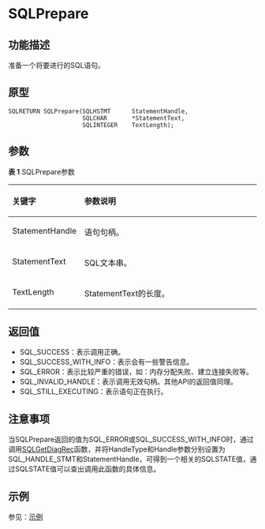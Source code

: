 # SQLPrepare<a name="ZH-CN_TOPIC_0242371452"></a>

## 功能描述<a name="zh-cn_topic_0238272898_zh-cn_topic_0237120428_zh-cn_topic_0059779125_s0d00013620f7443fb1bb6deca04314c8"></a>

准备一个将要进行的SQL语句。

## 原型<a name="zh-cn_topic_0238272898_zh-cn_topic_0237120428_zh-cn_topic_0059779125_s195bb50934b04608b371fd8329ab099b"></a>

```
SQLRETURN SQLPrepare(SQLHSTMT      StatementHandle,    
                     SQLCHAR       *StatementText,     
                     SQLINTEGER    TextLength);
```

## 参数<a name="zh-cn_topic_0238272898_zh-cn_topic_0237120428_zh-cn_topic_0059779125_s258e6631a7e74be6a4c3afe4dcc3bbc0"></a>

**表 1**  SQLPrepare参数

<a name="zh-cn_topic_0238272898_zh-cn_topic_0237120428_zh-cn_topic_0059779125_t33ff90a7a6b74897ab86f9751d4c5275"></a>
<table><thead align="left"><tr id="zh-cn_topic_0238272898_zh-cn_topic_0237120428_zh-cn_topic_0059779125_rc5971abfc7ad454b82d4ec1fa4a5a3d2"><th class="cellrowborder" valign="top" width="23.27%" id="mcps1.2.3.1.1"><p id="zh-cn_topic_0238272898_zh-cn_topic_0237120428_zh-cn_topic_0059779125_a99b3a615915a4e6fadf9098f3ca827f3"><a name="zh-cn_topic_0238272898_zh-cn_topic_0237120428_zh-cn_topic_0059779125_a99b3a615915a4e6fadf9098f3ca827f3"></a><a name="zh-cn_topic_0238272898_zh-cn_topic_0237120428_zh-cn_topic_0059779125_a99b3a615915a4e6fadf9098f3ca827f3"></a><strong id="zh-cn_topic_0238272898_zh-cn_topic_0237120428_zh-cn_topic_0059779125_a6a69571d09d44f4f925ba0681ef0ee34"><a name="zh-cn_topic_0238272898_zh-cn_topic_0237120428_zh-cn_topic_0059779125_a6a69571d09d44f4f925ba0681ef0ee34"></a><a name="zh-cn_topic_0238272898_zh-cn_topic_0237120428_zh-cn_topic_0059779125_a6a69571d09d44f4f925ba0681ef0ee34"></a>关键字</strong></p>
</th>
<th class="cellrowborder" valign="top" width="76.73%" id="mcps1.2.3.1.2"><p id="zh-cn_topic_0238272898_zh-cn_topic_0237120428_zh-cn_topic_0059779125_a76ec10478d09482189849545c24624e7"><a name="zh-cn_topic_0238272898_zh-cn_topic_0237120428_zh-cn_topic_0059779125_a76ec10478d09482189849545c24624e7"></a><a name="zh-cn_topic_0238272898_zh-cn_topic_0237120428_zh-cn_topic_0059779125_a76ec10478d09482189849545c24624e7"></a><strong id="zh-cn_topic_0238272898_zh-cn_topic_0237120428_zh-cn_topic_0059779125_ac70d7a582bc74080bf82d7b324923371"><a name="zh-cn_topic_0238272898_zh-cn_topic_0237120428_zh-cn_topic_0059779125_ac70d7a582bc74080bf82d7b324923371"></a><a name="zh-cn_topic_0238272898_zh-cn_topic_0237120428_zh-cn_topic_0059779125_ac70d7a582bc74080bf82d7b324923371"></a>参数说明</strong></p>
</th>
</tr>
</thead>
<tbody><tr id="zh-cn_topic_0238272898_zh-cn_topic_0237120428_zh-cn_topic_0059779125_r1efc1d51b2d142d4822ebd4a97c02217"><td class="cellrowborder" valign="top" width="23.27%" headers="mcps1.2.3.1.1 "><p id="zh-cn_topic_0238272898_zh-cn_topic_0237120428_zh-cn_topic_0059779125_a9e4c5c491a90471bacc88a38be62bde1"><a name="zh-cn_topic_0238272898_zh-cn_topic_0237120428_zh-cn_topic_0059779125_a9e4c5c491a90471bacc88a38be62bde1"></a><a name="zh-cn_topic_0238272898_zh-cn_topic_0237120428_zh-cn_topic_0059779125_a9e4c5c491a90471bacc88a38be62bde1"></a>StatementHandle</p>
</td>
<td class="cellrowborder" valign="top" width="76.73%" headers="mcps1.2.3.1.2 "><p id="zh-cn_topic_0238272898_zh-cn_topic_0237120428_zh-cn_topic_0059779125_ab23b5b1aa19a4cd69b0fa82ee6098ac3"><a name="zh-cn_topic_0238272898_zh-cn_topic_0237120428_zh-cn_topic_0059779125_ab23b5b1aa19a4cd69b0fa82ee6098ac3"></a><a name="zh-cn_topic_0238272898_zh-cn_topic_0237120428_zh-cn_topic_0059779125_ab23b5b1aa19a4cd69b0fa82ee6098ac3"></a>语句句柄。</p>
</td>
</tr>
<tr id="zh-cn_topic_0238272898_zh-cn_topic_0237120428_zh-cn_topic_0059779125_rf6322af53ba14f53adb5cc47a1243cb6"><td class="cellrowborder" valign="top" width="23.27%" headers="mcps1.2.3.1.1 "><p id="zh-cn_topic_0238272898_zh-cn_topic_0237120428_zh-cn_topic_0059779125_a1f11f77d7f3141aca8078f349dcdcfab"><a name="zh-cn_topic_0238272898_zh-cn_topic_0237120428_zh-cn_topic_0059779125_a1f11f77d7f3141aca8078f349dcdcfab"></a><a name="zh-cn_topic_0238272898_zh-cn_topic_0237120428_zh-cn_topic_0059779125_a1f11f77d7f3141aca8078f349dcdcfab"></a>StatementText</p>
</td>
<td class="cellrowborder" valign="top" width="76.73%" headers="mcps1.2.3.1.2 "><p id="zh-cn_topic_0238272898_zh-cn_topic_0237120428_zh-cn_topic_0059779125_ad725bfcd68d64d5287f3e274ae3de05a"><a name="zh-cn_topic_0238272898_zh-cn_topic_0237120428_zh-cn_topic_0059779125_ad725bfcd68d64d5287f3e274ae3de05a"></a><a name="zh-cn_topic_0238272898_zh-cn_topic_0237120428_zh-cn_topic_0059779125_ad725bfcd68d64d5287f3e274ae3de05a"></a>SQL文本串。</p>
</td>
</tr>
<tr id="zh-cn_topic_0238272898_zh-cn_topic_0237120428_zh-cn_topic_0059779125_r1167733a8d244dd28c8d61dca7701b63"><td class="cellrowborder" valign="top" width="23.27%" headers="mcps1.2.3.1.1 "><p id="zh-cn_topic_0238272898_zh-cn_topic_0237120428_zh-cn_topic_0059779125_aee502ca862d84f32b75cd44346fccb7e"><a name="zh-cn_topic_0238272898_zh-cn_topic_0237120428_zh-cn_topic_0059779125_aee502ca862d84f32b75cd44346fccb7e"></a><a name="zh-cn_topic_0238272898_zh-cn_topic_0237120428_zh-cn_topic_0059779125_aee502ca862d84f32b75cd44346fccb7e"></a>TextLength</p>
</td>
<td class="cellrowborder" valign="top" width="76.73%" headers="mcps1.2.3.1.2 "><p id="zh-cn_topic_0238272898_zh-cn_topic_0237120428_zh-cn_topic_0059779125_a5045345d83a94edaa87388429722a065"><a name="zh-cn_topic_0238272898_zh-cn_topic_0237120428_zh-cn_topic_0059779125_a5045345d83a94edaa87388429722a065"></a><a name="zh-cn_topic_0238272898_zh-cn_topic_0237120428_zh-cn_topic_0059779125_a5045345d83a94edaa87388429722a065"></a>StatementText的长度。</p>
</td>
</tr>
</tbody>
</table>

## 返回值<a name="zh-cn_topic_0238272898_zh-cn_topic_0237120428_zh-cn_topic_0059779125_s5a0422bedc334a4f88a22c60cb4ba293"></a>

-   SQL\_SUCCESS：表示调用正确。
-   SQL\_SUCCESS\_WITH\_INFO：表示会有一些警告信息。
-   SQL\_ERROR：表示比较严重的错误，如：内存分配失败、建立连接失败等。
-   SQL\_INVALID\_HANDLE：表示调用无效句柄。其他API的返回值同理。
-   SQL\_STILL\_EXECUTING：表示语句正在执行。

## 注意事项<a name="zh-cn_topic_0238272898_zh-cn_topic_0237120428_zh-cn_topic_0059779125_sb5b5132a364641b59ecf3f4a0b691616"></a>

当SQLPrepare返回的值为SQL\_ERROR或SQL\_SUCCESS\_WITH\_INFO时，通过调用[SQLGetDiagRec](SQLGetDiagRec.md)函数，并将HandleType和Handle参数分别设置为SQL\_HANDLE\_STMT和StatementHandle，可得到一个相关的SQLSTATE值，通过SQLSTATE值可以查出调用此函数的具体信息。

## 示例<a name="zh-cn_topic_0238272898_zh-cn_topic_0237120428_zh-cn_topic_0059779125_sbf766eb45a5e442094a561b3036a4205"></a>

参见：[示例](示例-2.md)

